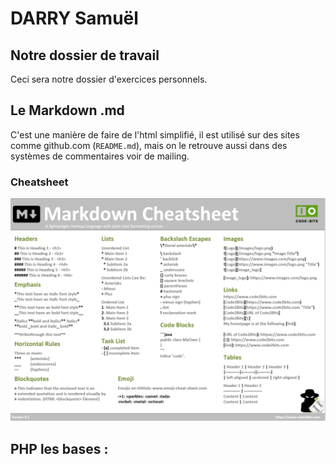 # DARRY Samuël

## Notre dossier de travail

Ceci sera notre dossier d'exercices personnels.

## Le Markdown .md

C'est une manière de faire de l'html simplifié, il est utilisé sur des sites comme github.com (`README.md`), mais on le retrouve aussi dans des systèmes de commentaires voir de mailing.

### Cheatsheet

![Markdown](../../datas/md.png)

## PHP les bases :

